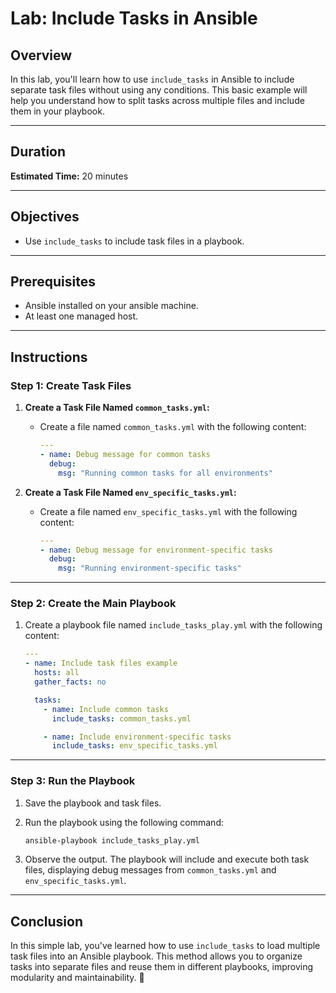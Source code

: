 # Lab: Include Tasks in Ansible

## Overview

In this lab, you'll learn how to use `include_tasks` in Ansible to include separate task files without using any conditions. This basic example will help you understand how to split tasks across multiple files and include them in your playbook.

---

## Duration

**Estimated Time:** 20 minutes

---

## Objectives

- Use `include_tasks` to include task files in a playbook.

---

## Prerequisites

- Ansible installed on your ansible machine.
- At least one managed host.

---

## Instructions

### Step 1: Create Task Files

1. **Create a Task File Named `common_tasks.yml`:**

   - Create a file named `common_tasks.yml` with the following content:

     ```yaml
     ---
     - name: Debug message for common tasks
       debug:
         msg: "Running common tasks for all environments"
     ```

2. **Create a Task File Named `env_specific_tasks.yml`:**

   - Create a file named `env_specific_tasks.yml` with the following content:

     ```yaml
     ---
     - name: Debug message for environment-specific tasks
       debug:
         msg: "Running environment-specific tasks"
     ```

---

### Step 2: Create the Main Playbook

1. Create a playbook file named `include_tasks_play.yml` with the following content:

   ```yaml
   ---
   - name: Include task files example
     hosts: all
     gather_facts: no

     tasks:
       - name: Include common tasks
         include_tasks: common_tasks.yml

       - name: Include environment-specific tasks
         include_tasks: env_specific_tasks.yml
   ```

---

### Step 3: Run the Playbook

1. Save the playbook and task files.

2. Run the playbook using the following command:

   ```bash
   ansible-playbook include_tasks_play.yml
   ```

3. Observe the output. The playbook will include and execute both task files, displaying debug messages from `common_tasks.yml` and `env_specific_tasks.yml`.

---

## Conclusion

In this simple lab, you've learned how to use `include_tasks` to load multiple task files into an Ansible playbook. This method allows you to organize tasks into separate files and reuse them in different playbooks, improving modularity and maintainability. 👏

